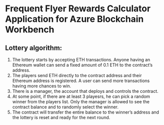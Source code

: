 # **Frequent Flyer Rewards Calculator Application for Azure Blockchain Workbench**

## **Lottery algorithm:**
1. The lottery starts by accepting ETH transactions. Anyone having an Ethereum wallet can 
send a fixed amount of 0.1 ETH to the contract’s address.
2. The players send ETH directly to the contract address and their Ethereum address is 
registered. A user can send more transactions having more chances to win.
3. There is a manager, the account that deploys and controls the contract.
4. At some point, if there are at least 3 playesrs, he can pick a random winner from the 
players list. Only the manager is allowed to see the contract balance and to randomly 
select the winner.
5. The contract will transfer the entire balance to the winner’s address and the lottery is 
reset and ready for the next round.
